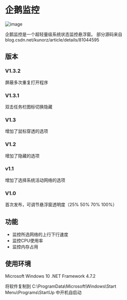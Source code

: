 # 企鹅监控
![image](https://github.com/kingsznhone/Penguin-Monitor/blob/master/MDinfo.jpg)

企鹅监控是一个超轻量级系统状态监控悬浮窗。
部分源码来自 blog.csdn.net/kunorz/article/details/81044595

## 版本
### V1.3.2
屏蔽多次重复打开程序
### V1.3.1
双击任务栏图标切换隐藏
### V1.3 
增加了鼠标穿透的选项
### V1.2
增加了隐藏的选项
### v1.1
增加了选择系统活动网络的选项
### V1.0
首次发布，可调节悬浮窗透明度（25% 50% 70% 100%）

## 功能
- 监控所选网络的上行下行速度
- 监控CPU使用率
- 监控内存占用


## 使用环境 
Microsoft Windows 10 
.NET Framework 4.7.2

将软件复制到
C:\ProgramData\Microsoft\Windows\Start Menu\Programs\StartUp
中开机自启动
